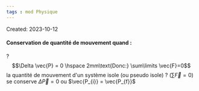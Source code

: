 ```yaml
---
tags : mod Physique
---
```

Created: 2023-10-12

#### Conservation de quantité de mouvement quand :
?
$$\Delta \vec{P} = 0 \hspace 2mm\text{Donc:} \sum\limits \vec{F}=0$$
la quantité de mouvement d'un système isole (ou pseudo isole)
?
($\sum\limits \vec{F}= 0$) se conserve $\Delta \vec{P} = 0$ ou $\vec{P_{i}} = \vec{P_{f}}$ 
